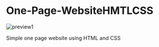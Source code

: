 # One-Page-WebsiteHMTLCSS

![preview1](/images/preview1.jpg)

Simple one page website using HTML and CSS
